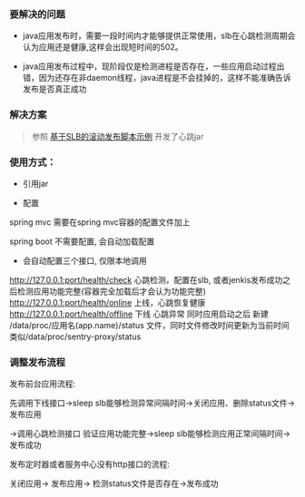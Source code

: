 ### 要解决的问题

- java应用发布时，需要一段时间内才能够提供正常使用，slb在心跳检测周期会认为应用还是健康,这样会出现短时间的502。

- java应用发布过程中，现阶段仅是检测进程是否存在，一些应用启动过程出错，因为还存在非daemon线程，java进程是不会挂掉的，这样不能准确告诉发布是否真正成功

### 解决方案

> 参照 [基于SLB的滚动发布脚本示例](https://help.aliyun.com/document_detail/57399.html?spm=5176.11065259.1996646101.searchclickresult.1f2fb390Dh5h49) 开发了心跳jar

### 使用方式：


- 引用jar

- 配置

spring mvc 需要在spring mvc容器的配置文件加上
<bean class="com.ggj.platform.sentry.heartbeat.HealthUrlConfig"/>

spring boot 不需要配置, 会自动加载配置
 
- 会自动配置三个接口, 仅限本地调用

http://127.0.0.1:port/health/check  心跳检测，配置在slb, 或者jenkis发布成功之后检测应用功能完整(容器完全加载后才会认为功能完整)
http://127.0.0.1:port/health/online 上线，心跳恢复健康
http://127.0.0.1:port/health/offline 下线 心跳异常
同时应用启动之后 新建 /data/proc/应用名(app.name)/status 文件，同时文件修改时间更新为当前时间
类似/data/proc/sentry-proxy/status

### 调整发布流程

发布前台应用流程:


先调用下线接口->sleep slb能够检测异常间隔时间->关闭应用、删除status文件->发布应用

->调用心跳检测接口 验证应用功能完整->sleep slb能够检测应用正常间隔时间->发布成功

 

发布定时器或者服务中心没有http接口的流程:

关闭应用-> 发布应用-> 检测status文件是否存在->发布成功


